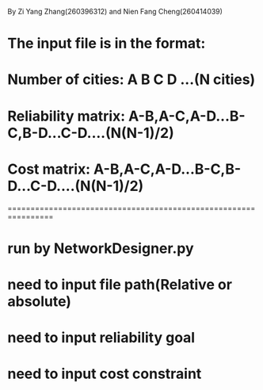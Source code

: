 By Zi Yang Zhang(260396312) and Nien Fang Cheng(260414039)

# The input file is in the format:
# Number of cities: A B C D ...(N cities)
# Reliability matrix: A-B,A-C,A-D...B-C,B-D...C-D....(N(N-1)/2)
# Cost matrix: A-B,A-C,A-D...B-C,B-D...C-D....(N(N-1)/2)
================================================================
# run by NetworkDesigner.py
# need to input file path(Relative or absolute)
# need to input reliability goal
# need to input cost constraint